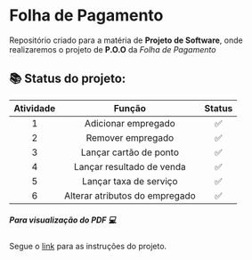 # Folha de Pagamento
Repositório criado para a matéria de **Projeto de Software**, onde realizaremos o projeto de **P.O.O** da _Folha de Pagamento_

## :books: Status do projeto:
|Atividade   | Função   | Status
|:------------:|:----------:|:-------:
| 1   | Adicionar empregado    | :white_check_mark:
| 2   | Remover empregado     | :white_check_mark:
| 3   | Lançar cartão de ponto    | :white_check_mark:
| 4   | Lançar resultado de venda   | :white_check_mark:
| 5   | Lançar taxa de serviço | :white_check_mark:
| 6   | Alterar atributos do empregado | :white_check_mark:

##### **Para visualização do PDF** :computer:
Segue o [link](https://github.com/carolnesso/Folha-de-Pagamento/blob/main/documento/folha_pagamento.pdf) para as instruções do projeto.
